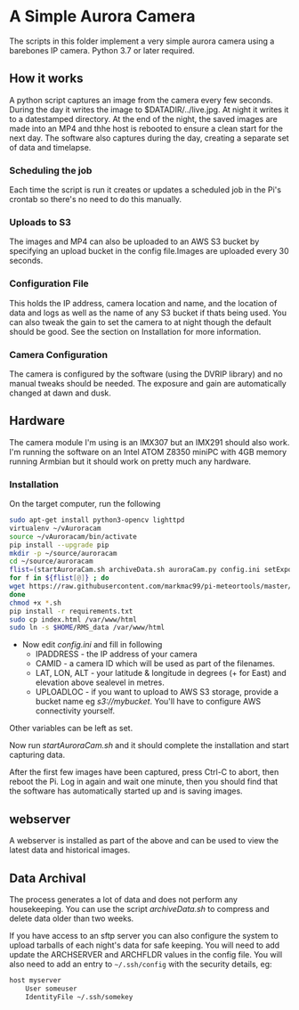 # A Simple Aurora Camera

The scripts in this folder implement a very simple aurora camera using a barebones IP camera. Python 3.7 or later required. 

## How it works
A python script captures an image from the camera every few seconds. During the day it writes the image to $DATADIR/../live.jpg. At night it writes it to a datestamped directory. At the end of the night, the saved images are made into an MP4 and thhe host is rebooted to ensure a clean start for the next day. 
The software also captures during the day, creating a separate set of data and timelapse. 

### Scheduling the job
Each time the script is run it creates or updates a scheduled job in the Pi's crontab so there's no need to do this manually. 

### Uploads to S3
The images and MP4 can also be uploaded to an AWS S3 bucket by specifying an upload bucket in the config file.Images are uploaded every 30 seconds.  

### Configuration File
This holds the IP address, camera location and name, and the location of data and logs as well as the name of any S3 bucket if thats being used. You can also tweak the gain to set the camera to at night though the default should be good.  See the section on Installation for more information. 

### Camera Configuration
The camera is configured by the software (using the DVRIP library) and no manual tweaks should be needed. The exposure and gain are automatically changed at dawn and dusk. 

## Hardware

The camera module I'm using is an IMX307 but an IMX291 should also work.   
I'm running the software on an Intel ATOM Z8350 miniPC with 4GB memory running Armbian but it should work on pretty much any hardware. 

### Installation

On the target computer, run the following  

``` bash
sudo apt-get install python3-opencv lighttpd
virtualenv ~/vAuroracam  
source ~/vAuroracam/bin/activate  
pip install --upgrade pip
mkdir -p ~/source/auroracam
cd ~/source/auroracam
flist=(startAuroraCam.sh archiveData.sh auroraCam.py config.ini setExpo.py makeImageIndex.py imageindex.html.template index.html redoTimelapse.py archAndFree.py mqtt.cfg requirements.txt) 
for f in ${flist[@]} ; do
wget https://raw.githubusercontent.com/markmac99/pi-meteortools/master/auroracam/${f}  
done 
chmod +x *.sh
pip install -r requirements.txt
sudo cp index.html /var/www/html
sudo ln -s $HOME/RMS_data /var/www/html
```

* Now edit *config.ini* and fill in following
    * IPADDRESS - the IP address of your camera
    * CAMID - a camera ID which will be used as part of the filenames. 
    * LAT, LON, ALT - your latitude & longitude in degrees (+ for East) and elevation above sealevel in metres. 
    * UPLOADLOC - if you want to upload to AWS S3 storage, provide a bucket name eg *s3://mybucket*. You'll have to configure AWS connectivity yourself. 

Other variables can be left as set. 
  
Now run *startAuroraCam.sh* and it should complete the installation and start capturing data.

After the first few images have been captured, press Ctrl-C to abort, then reboot the Pi. Log in again and wait one minute, then you should find that the software has automatically started up and is saving images.

## webserver
A webserver is installed as part of the above and can be used to view the latest data
and historical images. 

## Data Archival
The process generates a lot of data and does not perform any housekeeping. You can use the script *archiveData.sh* to compress and delete data older than two weeks. 

If you have access to an sftp server you can also configure the system to upload tarballs of each night's data for safe keeping. You will need to add update the ARCHSERVER and ARCHFLDR values in the config file. You will also need to add an entry to `~/.ssh/config` with the security details, eg:  
``` bash
host myserver
    User someuser
    IdentityFile ~/.ssh/somekey
```
